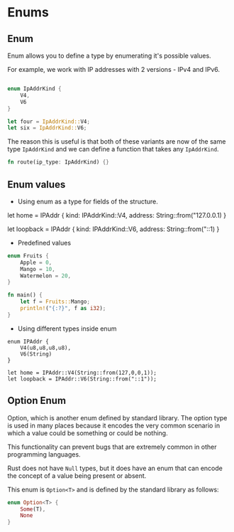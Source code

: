 # Enums

## Enum

Enum allows you to define a type by enumerating it's possible values. 

For example, we work with IP addresses with 2 versions - IPv4 and IPv6. 

```rust

enum IpAddrKind {
    V4,
    V6
}

let four = IpAddrKind::V4;
let six = IpAddrKind::V6;

```

The reason this is useful is that both of these variants are now of the same type `IpAddrKind` and we can define a function that takes any `IpAddrKind`.

```rust
fn route(ip_type: IpAddrKind) {}
```

## Enum values

- Using enum as a type for fields of the structure.

let home = IPAddr {
    kind: IPAddrKind::V4,
    address: String::from("127.0.0.1)
}

let loopback = IPAddr {
    kind: IPAddrKind::V6,
    address: String::from("::1)
}

- Predefined values

```rust
enum Fruits {
    Apple = 0,
    Mango = 10,
    Watermelon = 20,
}

fn main() {
    let f = Fruits::Mango;
    println!("{:?}", f as i32);
}
```

- Using different types inside enum

```
enum IPAddr {
    V4(u8,u8,u8,u8),
    V6(String)
}

let home = IPAddr::V4(String::from(127,0,0,1));
let loopback = IPAddr::V6(String::from("::1"));

```

## Option Enum

Option, which is another enum defined by standard library.
The option type is used in many places because it encodes
the very common scenario in which a value could be something or could be nothing.

This functionality can prevent bugs that are extremely common in other programming languages.

Rust does not have `Null` types, but it does have an enum that
can encode the concept of a value being present or absent.

This enum is `Option<T>` and is defined by the standard library as follows:

```rust
enum Option<T> {
    Some(T),
    None
}
```